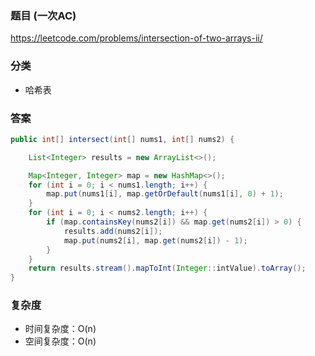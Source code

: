 ### 题目 (一次AC)
https://leetcode.com/problems/intersection-of-two-arrays-ii/

### 分类
* 哈希表

### 答案
```java
public int[] intersect(int[] nums1, int[] nums2) {

    List<Integer> results = new ArrayList<>();

    Map<Integer, Integer> map = new HashMap<>();
    for (int i = 0; i < nums1.length; i++) {
        map.put(nums1[i], map.getOrDefault(nums1[i], 0) + 1);
    }
    for (int i = 0; i < nums2.length; i++) {
        if (map.containsKey(nums2[i]) && map.get(nums2[i]) > 0) {
            results.add(nums2[i]);
            map.put(nums2[i], map.get(nums2[i]) - 1);
        }
    }
    return results.stream().mapToInt(Integer::intValue).toArray();
}
```

### 复杂度
* 时间复杂度：O(n)
* 空间复杂度：O(n)
